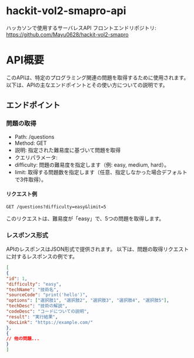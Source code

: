 # hackit-vol2-smapro-api
ハッカソンで使用するサーバレスAPI
フロントエンドリポジトリ: <https://github.com/Mayu0628/hackit-vol2-smapro>


# API概要
このAPIは、特定のプログラミング関連の問題を取得するために使用されます。
以下は、APIの主なエンドポイントとその使い方についての説明です。

## エンドポイント

### 問題の取得

- Path: /questions
- Method: GET
- 説明: 指定された難易度に基づいて問題を取得
- クエリパラメータ:
- difficulty: 問題の難易度を指定します（例: easy, medium, hard）。
- limit: 取得する問題数を指定します（任意、指定しなかった場合デフォルトで3件取得）。


#### リクエスト例

```plaintext
GET /questions?difficulty=easy&limit=5
```

このリクエストは、難易度が「easy」で、5つの問題を取得します。


### レスポンス形式

APIのレスポンスはJSON形式で提供されます。
以下は、問題の取得リクエストに対するレスポンスの例です。

```json
[
{
"id": 1,
"difficulty": "easy",
"techName": "技術名",
"sourceCode": "print('hello')",
"options": ["選択肢1", "選択肢2", "選択肢3", "選択肢4", "選択肢5"],
"techDesc": "技術の解説",
"codeDesc": "コードについての説明",
"result": "実行結果",
"docLink": "https://example.com/"
},
{
// 他の問題...
}
]
```
